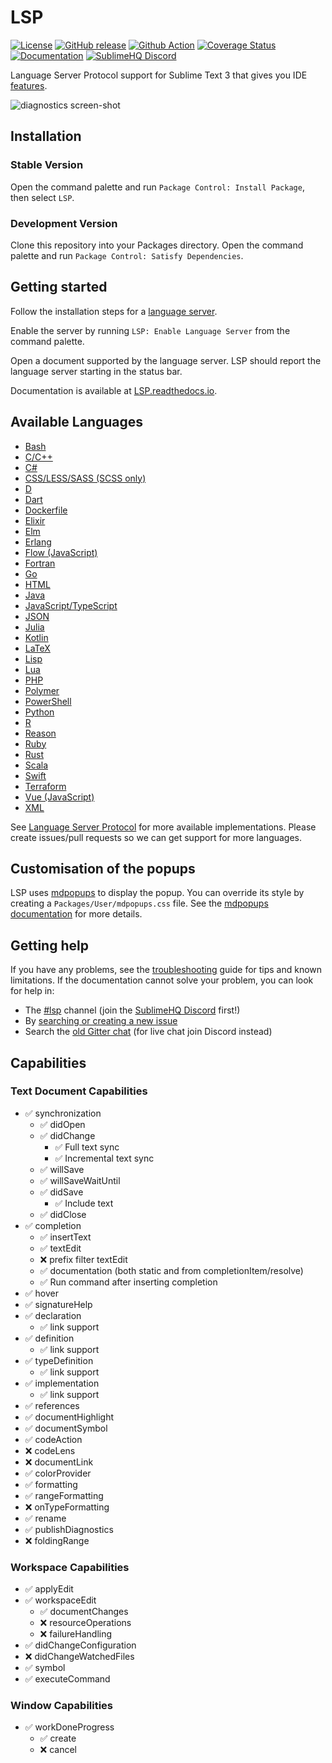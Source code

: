 # LSP

[![License](https://img.shields.io/github/license/sublimelsp/LSP)](https://github.com/sublimelsp/LSP/blob/master/LICENSE)
[![GitHub release](https://img.shields.io/github/release/sublimelsp/LSP.svg)](https://github.com/sublimelsp/LSP/releases)
[![Github Action](https://github.com/sublimelsp/LSP/workflows/main/badge.svg?branch=master)](https://github.com/sublimelsp/LSP/actions)
[![Coverage Status](https://codecov.io/github/sublimelsp/LSP/branch/master/graph/badge.svg)](https://codecov.io/gh/sublimelsp/LSP/tree/master/plugin)
[![Documentation](https://readthedocs.org/projects/lsp/badge/)](https://lsp.readthedocs.io/en/latest/)
[![SublimeHQ Discord](https://img.shields.io/discord/280102180189634562?label=SublimeHQ%20Discord&logo=discord)](#chat)

Language Server Protocol support for Sublime Text 3 that gives you IDE [features](https://lsp.readthedocs.io/en/latest/features/).

![diagnostics screen-shot](docs/images/showcase.gif "TypeScript Server Example")

## Installation

### Stable Version

Open the command palette and run `Package Control: Install Package`, then select `LSP`.

### Development Version

Clone this repository into your Packages directory. Open the command palette and run `Package Control: Satisfy Dependencies`.

## Getting started

Follow the installation steps for a <a href="#available_languages">language server</a>.

Enable the server by running `LSP: Enable Language Server` from the command palette.

Open a document supported by the language server. LSP should report the language server starting in the status bar.

Documentation is available at [LSP.readthedocs.io](https://LSP.readthedocs.io).

## Available Languages<a name="available_languages"></a>

* [Bash](https://lsp.readthedocs.io/en/latest/#bash)
* [C/C++](https://lsp.readthedocs.io/en/latest/cplusplus/)
* [C#](https://lsp.readthedocs.io/en/latest/#csharp)
* [CSS/LESS/SASS (SCSS only)](https://lsp.readthedocs.io/en/latest/#css)
* [D](https://lsp.readthedocs.io/en/latest/#d)
* [Dart](https://lsp.readthedocs.io/en/latest/#dart)
* [Dockerfile](https://lsp.readthedocs.io/en/latest/#dockerfile)
* [Elixir](https://lsp.readthedocs.io/en/latest/#elixir)
* [Elm](https://lsp.readthedocs.io/en/latest/#elm)
* [Erlang](https://lsp.readthedocs.io/en/latest/#erlang)
* [Flow (JavaScript)](https://lsp.readthedocs.io/en/latest/#flow)
* [Fortran](https://lsp.readthedocs.io/en/latest/#fortran)
* [Go](https://lsp.readthedocs.io/en/latest/#go)
* [HTML](https://lsp.readthedocs.io/en/latest/#html)
* [Java](https://lsp.readthedocs.io/en/latest/#java)
* [JavaScript/TypeScript](https://lsp.readthedocs.io/en/latest/#typescript)
* [JSON](https://lsp.readthedocs.io/en/latest/#json)
* [Julia](https://lsp.readthedocs.io/en/latest/#julia)
* [Kotlin](https://lsp.readthedocs.io/en/latest/#kotlin)
* [LaTeX](https://lsp.readthedocs.io/en/latest/#latex)
* [Lisp](https://lsp.readthedocs.io/en/latest/#lisp)
* [Lua](https://lsp.readthedocs.io/en/latest/#lua)
* [PHP](https://lsp.readthedocs.io/en/latest/#php)
* [Polymer](https://lsp.readthedocs.io/en/latest/#polymer)
* [PowerShell](https://lsp.readthedocs.io/en/latest/#powershell)
* [Python](https://lsp.readthedocs.io/en/latest/#python)
* [R](https://lsp.readthedocs.io/en/latest/#r)
* [Reason](https://lsp.readthedocs.io/en/latest/#reason)
* [Ruby](https://lsp.readthedocs.io/en/latest/#ruby)
* [Rust](https://lsp.readthedocs.io/en/latest/#rust)
* [Scala](https://lsp.readthedocs.io/en/latest/#scala)
* [Swift](https://lsp.readthedocs.io/en/latest/#swift)
* [Terraform](https://lsp.readthedocs.io/en/latest/#terraform)
* [Vue (JavaScript)](https://lsp.readthedocs.io/en/latest/#vue)
* [XML](https://lsp.readthedocs.io/en/latest/#xml)

See [Language Server Protocol](https://microsoft.github.io/language-server-protocol/implementors/servers/) for more available implementations. Please create issues/pull requests so we can get support for more languages.

## Customisation of the popups

LSP uses [mdpopups](https://github.com/facelessuser/sublime-markdown-popups) to display the popup. You can override its style by creating a `Packages/User/mdpopups.css` file. See the [mdpopups documentation](http://facelessuser.github.io/sublime-markdown-popups/) for more details.

## Getting help

If you have any problems, see the [troubleshooting](https://lsp.readthedocs.io/en/latest/troubleshooting/) guide for tips and known limitations. If the documentation cannot solve your problem, you can look for help in:
<a name="chat"></a>

* The [#lsp](https://discordapp.com/channels/280102180189634562/645268178397560865) channel (join the [SublimeHQ Discord](https://discord.gg/TZ5WN8t) first!)
* By [searching or creating a new issue](https://github.com/sublimelsp/LSP/issues)
* Search the [old Gitter chat](https://gitter.im/tomv564) (for live chat join Discord instead)

## Capabilities

### Text Document Capabilities

- ✅ synchronization
  - ✅ didOpen
  - ✅ didChange
    - ✅ Full text sync
    - ✅ Incremental text sync
  - ✅ willSave
  - ✅ willSaveWaitUntil
  - ✅ didSave
    - ✅ Include text
  - ✅ didClose
- ✅ completion
  - ✅ insertText
  - ✅ textEdit
  - ❌ prefix filter textEdit
  - ✅ documentation (both static and from completionItem/resolve)
  - ✅ Run command after inserting completion
- ✅ hover
- ✅ signatureHelp
- ✅ declaration
  - ✅ link support
- ✅ definition
  - ✅ link support
- ✅ typeDefinition
  - ✅ link support
- ✅ implementation
  - ✅ link support
- ✅ references
- ✅ documentHighlight
- ✅ documentSymbol
- ✅ codeAction
- ❌ codeLens
- ❌ documentLink
- ✅ colorProvider
- ✅ formatting
- ✅ rangeFormatting
- ❌ onTypeFormatting
- ✅ rename
- ✅ publishDiagnostics
- ❌ foldingRange

### Workspace Capabilities

- ✅ applyEdit
- ✅ workspaceEdit
  - ✅ documentChanges
  - ❌ resourceOperations
  - ❌ failureHandling
- ✅ didChangeConfiguration
- ❌ didChangeWatchedFiles
- ✅ symbol
- ✅ executeCommand

### Window Capabilities

- ✅ workDoneProgress
  - ✅ create
  - ❌ cancel
